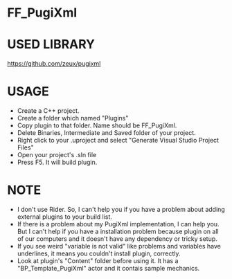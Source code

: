 # FF_PugiXml
 
# USED LIBRARY
https://github.com/zeux/pugixml

# USAGE
* Create a C++ project.
* Create a folder which named "Plugins"
* Copy plugin to that folder. Name should be FF_PugiXml.
* Delete Binaries, Intermediate and Saved folder of your project.
* Right click to your .uproject and select "Generate Visual Studio Project Files"
* Open your project's .sln file
* Press F5. It will build plugin.

# NOTE
* I don't use Rider. So, I can't help you if you have a problem about adding external plugins to your build list.
* If there is a problem about my PugiXml implementation, I can help you. But I can't help if you have a installation problem because plugin on all of our computers and it doesn't have any dependency or tricky setup.
* If you see weird "variable is not valid" like problems and variables have underlines, it means you couldn't install plugin, correctly.
* Look at plugin's "Content" folder before using it. It has a "BP_Template_PugiXml" actor and it contais sample mechanics.